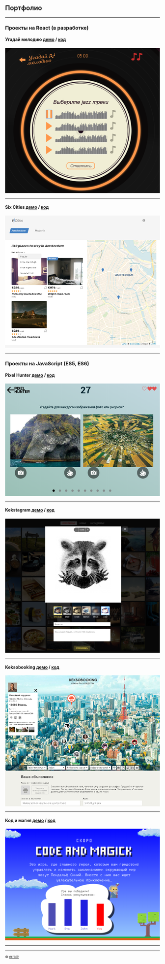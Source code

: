 ## Портфолио

---

### Проекты на React (в разработке) 

#### Угадай мелодию [демо](/guess-melody_react) / [код](https://github.com/erratir/guess-melody_react)
<img src="images/guess_melody.png?raw=true"/>

---
#### Six Cities  [демо](/six-cities_react) / [код](https://github.com/erratir/six-cities_react)
<img src="images/6cities.png?raw=true"/>

---

### Проекты на JavaScript (ES5, ES6) 

#### Pixel Hunter [демо](/pixel-hunter_es6) / [код](https://github.com/erratir/pixel-hunter_ES6)
<img src="images/pixel_hunter.png?raw=true"/>

---
#### Kekstagram [демо](/kekstagram) / [код](https://github.com/erratir/kekstagram)
<img src="images/kekstagram.png?raw=true"/>

---

#### Keksobooking [демо](/keksobooking) / [код](https://github.com/erratir/keksobooking)
<img src="images/keksobuking.png?raw=true"/>

---
#### Код и магия [демо](/code-and-magick) / [код](https://github.com/erratir/code-and-magick-master)
<img src="images/code-and-magick.png?raw=true"/>

---


---
<p style="font-size:11px">© <a href="https://github.com/erratir">erratir</a></p>
